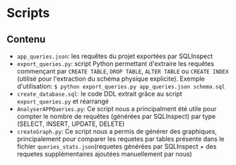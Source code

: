 # Scripts

## Contenu

- `app_queries.json`: les requêtes du projet exportées par SQLInspect
- `export_queries.py`: script Python permettant d'extraire les requêtes commençant par `CREATE TABLE`, `DROP TABLE`, `ALTER TABLE` ou `CREATE INDEX` (utilisé pour l'extraction du schéma physique explicite). Exemple d'utilisation: `$ python export_queries.py app_queries.json schema.sql`
- `create_database.sql`: le code DDL extrait grâce au script `export_queries.py` et réarrangé
- `AnalyserAPPQueries.py`: Ce script nous a principalment été utile pour compter le nombre de requêtes (générées par SQLInspect) par type (SELECT, INSERT, UPDATE, DELETE)
- `createGraph.py`: Ce script nous a permis de générer des graphiques, principalement pour comparer les requetes par tables présente dans le fichier `queries_stats.json`(requetes générées par SQLInspect + des requetes supplémentaires ajoutées manuellement par nous)
